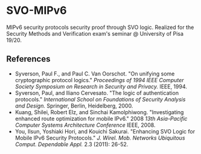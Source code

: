 # SVO-MIPv6
MIPv6 security protocols security proof through SVO logic. Realized for the Security Methods and Verification exam's seminar @ University of Pisa 19/20.


## References
* Syverson, Paul F., and Paul C. Van Oorschot. "On unifying some cryptographic protocol logics." *Proceedings of 1994 IEEE Computer Society Symposium on Research in Security and Privacy.* IEEE, 1994.
* Syverson, Paul, and Iliano Cervesato. "The logic of authentication protocols." *International School on Foundations of Security Analysis and Design.* Springer, Berlin, Heidelberg, 2000.
* Kuang, Shilei, Robert Elz, and Sinchai Kamolphiwong. "Investigating enhanced route optimization for mobile IPv6." 2008 *13th Asia-Pacific Computer Systems Architecture Conference* IEEE, 2008.
* You, Ilsun, Yoshiaki Hori, and Kouichi Sakurai. "Enhancing SVO Logic for Mobile IPv6 Security Protocols." *J. Wirel. Mob. Networks Ubiquitous Comput. Dependable Appl.* 2.3 (2011): 26-52.
